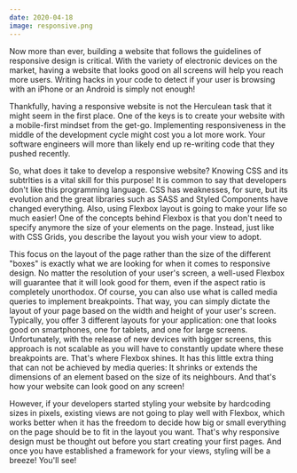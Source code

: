 ```yaml
---
date: 2020-04-18
image: responsive.png
---
```


Now more than ever, building a website that follows the guidelines of responsive design is critical. With the variety of electronic devices on the market, having a website that looks good on all screens will help you reach more users. Writing hacks in your code to detect if your user is browsing with an iPhone or an Android is simply not enough!

Thankfully, having a responsive website is not the Herculean task that it might seem in the first place. One of the keys is to create your website with a mobile-first mindset from the get-go. Implementing responsiveness in the middle of the development cycle might cost you a lot more work. Your software engineers will more than likely end up re-writing code that they pushed recently.

So, what does it take to develop a responsive website? Knowing CSS and its subtrlties is a vital skill for this purpose! It is common to say that developers don't like this programming language. CSS has weaknesses, for sure, but its evolution and the great libraries such as SASS and Styled Components have changed everything. Also, using Flexbox layout is going to make your life so much easier! One of the concepts behind Flexbox is that you don't need to specify anymore the size of your elements on the page. Instead, just like with CSS Grids, you describe the layout you wish your view to adopt.

This focus on the layout of the page rather than the size of the different "boxes" is exactly what we are looking for when it comes to responsive design. No matter the resolution of your user's screen, a well-used Flexbox will guarantee that it will look good for them, even if the aspect ratio is completely unorthodox. Of course, you can also use what is called media queries to implement breakpoints. That way, you can simply dictate the layout of your page based on the width and height of your user's screen. Typically, you offer 3 different layouts for your application: one that looks good on smartphones, one for tablets, and one for large screens. Unfortunately, with the release of new devices with bigger screens, this approach is not scalable as you will have to constantly update where these breakpoints are. That's where Flexbox shines. It has this little extra thing that can not be achieved by media queries: It shrinks or extends the dimensions of an element based on the size of its neighbours. And that's how your website can look good on any screen!

However, if your developers started styling your website by hardcoding sizes in pixels, existing views are not going to play well with Flexbox, which works better when it has the freedom to decide how big or small everything on the page should be to fit in the layout you want. That's why responsive design must be thought out before you start creating your first pages. And once you have established a framework for your views, styling will be a breeze! You'll see!
